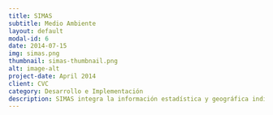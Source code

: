 ```yaml
---
title: SIMAS
subtitle: Medio Ambiente
layout: default
modal-id: 6
date: 2014-07-15
img: simas.png
thumbnail: simas-thumbnail.png
alt: image-alt
project-date: April 2014
client: CVC
category: Desarrollo e Implementación
description: SIMAS integra la información estadística y geográfica indispensable para calcular la oferta de agua disponible en las cuencas hidrográficas y la demanda en las zonas de consumo, para posteriomente elaborar balances de demanda/disponibilidad, asignar volúmenes de agua a los usuarios y evaluar constantemente la calidad del agua. 
---
```

